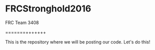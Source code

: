 # FRCStronghold2016
FRC Team 3408

=======+++++++

This is the repository where we will be posting our code.  Let's do this!
